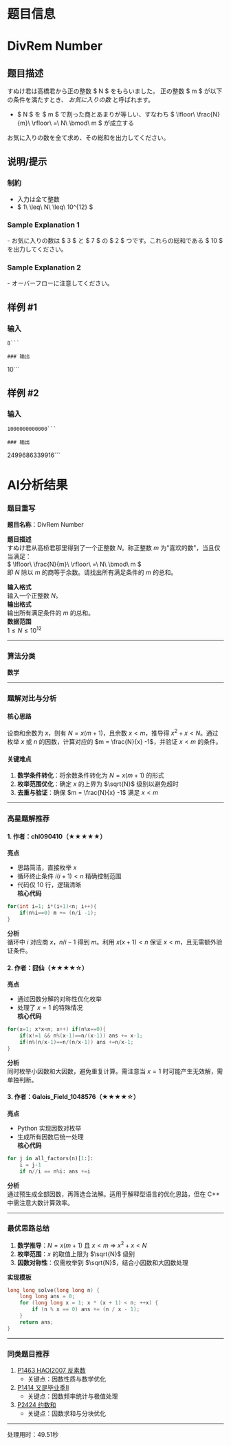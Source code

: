 # 题目信息

# DivRem Number

## 题目描述

[problemUrl]: https://atcoder.jp/contests/diverta2019/tasks/diverta2019_d

すぬけ君は高橋君から正の整数 $ N $ をもらいました。 正の整数 $ m $ が以下の条件を満たすとき、 *お気に入りの数* と呼ばれます。

- $ N $ を $ m $ で割った商とあまりが等しい、すなわち $ \lfloor\ \frac{N}{m}\ \rfloor\ =\ N\ \bmod\ m $ が成立する

お気に入りの数を全て求め、その総和を出力してください。

## 说明/提示

### 制約

- 入力は全て整数
- $ 1\ \leq\ N\ \leq\ 10^{12} $

### Sample Explanation 1

\- お気に入りの数は $ 3 $ と $ 7 $ の $ 2 $ つです。これらの総和である $ 10 $ を出力してください。

### Sample Explanation 2

\- オーバーフローに注意してください。

## 样例 #1

### 输入

```
8```

### 输出

```
10```

## 样例 #2

### 输入

```
1000000000000```

### 输出

```
2499686339916```

# AI分析结果



### 题目重写  
**题目名称**：DivRem Number  

**题目描述**  
すぬけ君从高桥君那里得到了一个正整数 $N$。称正整数 $m$ 为"喜欢的数"，当且仅当满足：  
$ \lfloor\ \frac{N}{m}\ \rfloor\ =\ N\ \bmod\ m $  
即 $N$ 除以 $m$ 的商等于余数。请找出所有满足条件的 $m$ 的总和。  

**输入格式**  
输入一个正整数 $N$。  
**输出格式**  
输出所有满足条件的 $m$ 的总和。  
**数据范围**  
$1 \leq N \leq 10^{12}$  

---

### 算法分类  
**数学**  

---

### 题解对比与分析  

#### 核心思路  
设商和余数为 $x$，则有 $N = x(m+1)$，且余数 $x < m$，推导得 $x^2 + x < N$。通过枚举 $x$ 或 $n$ 的因数，计算对应的 $m = \frac{N}{x} -1$，并验证 $x < m$ 的条件。

#### 关键难点  
1. **数学条件转化**：将余数条件转化为 $N = x(m+1)$ 的形式  
2. **枚举范围优化**：确定 $x$ 的上界为 $\sqrt{N}$ 级别以避免超时  
3. **去重与验证**：确保 $m = \frac{N}{x} -1$ 满足 $x < m$  

---

### 高星题解推荐  

#### 1. 作者：chl090410（★★★★★）  
**亮点**  
- 思路简洁，直接枚举 $x$  
- 循环终止条件 $i(i+1) < n$ 精确控制范围  
- 代码仅 10 行，逻辑清晰  
**核心代码**  
```cpp
for(int i=1; i*(i+1)<n; i++){
    if(n%i==0) m += (n/i -1);
}
```  
**分析**  
循环中 $i$ 对应商 $x$，$n/i-1$ 得到 $m$。利用 $x(x+1) < n$ 保证 $x < m$，且无需额外验证条件。

#### 2. 作者：囧仙（★★★★☆）  
**亮点**  
- 通过因数分解的对称性优化枚举  
- 处理了 $x=1$ 的特殊情况  
**核心代码**  
```cpp
for(x=1; x*x<n; x++) if(n%x==0){
    if(x!=1 && n%(x-1)==n/(x-1)) ans += x-1;
    if(n%(n/x-1)==n/(n/x-1)) ans +=n/x-1;
}
```  
**分析**  
同时枚举小因数和大因数，避免重复计算。需注意当 $x=1$ 时可能产生无效解，需单独判断。

#### 3. 作者：Galois_Field_1048576（★★★★☆）  
**亮点**  
- Python 实现因数对枚举  
- 生成所有因数后统一处理  
**核心代码**  
```python
for j in all_factors(n)[1:]:
    i = j-1
    if n//i == n%i: ans +=i
```  
**分析**  
通过预生成全部因数，再筛选合法解。适用于解释型语言的优化思路，但在 C++ 中需注意大数计算效率。

---

### 最优思路总结  
1. **数学推导**：$N = x(m+1)$ 且 $x < m$ ⇒ $x^2 + x < N$  
2. **枚举范围**：$x$ 的取值上限为 $\sqrt{N}$ 级别  
3. **因数对称性**：仅需枚举到 $\sqrt{N}$，结合小因数和大因数处理  

**实现模板**  
```cpp
long long solve(long long n) {
    long long ans = 0;
    for (long long x = 1; x * (x + 1) < n; ++x) {
        if (n % x == 0) ans += (n / x - 1);
    }
    return ans;
}
```

---

### 同类题目推荐  
1. [P1463 HAOI2007 反素数](https://www.luogu.com.cn/problem/P1463)  
   - 关键点：因数性质与数学优化  
2. [P1414 又是毕业季II](https://www.luogu.com.cn/problem/P1414)  
   - 关键点：因数频率统计与极值处理  
3. [P2424 约数和](https://www.luogu.com.cn/problem/P2424)  
   - 关键点：因数求和与分块优化

---
处理用时：49.51秒